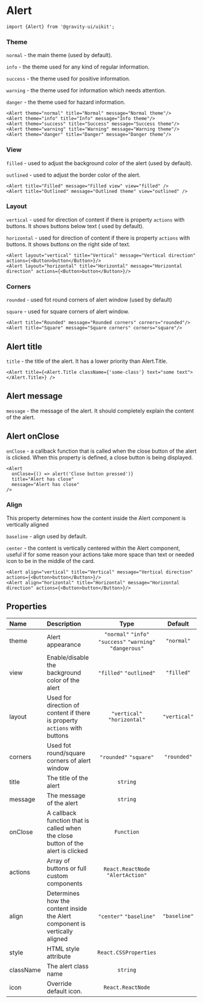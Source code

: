 <!--GITHUB_BLOCK-->

# Alert

<!--/GITHUB_BLOCK-->

```tsx
import {Alert} from '@gravity-ui/uikit';
```

### Theme

`normal` - the main theme (used by default).

`info` - the theme used for any kind of regular information.

`success` - the theme used for positive information.

`warning` - the theme used for information which needs attention.

`danger` - the theme used for hazard information.

<!--LANDING_BLOCK
<ExampleBlock
    code={`
<Alert theme="normal" title="Normal" message="Normal theme" />
<Alert theme="info" title="Info" message="Info theme" />
<Alert theme="success" title="Success" message="Success theme" />
<Alert theme="warning" title="Warning" message="Warning theme" />
<Alert theme="danger" title="Danger" message="Danger theme" />
`}>
    <UIKit.Alert theme="normal" title="Normal" message="Normal theme" />
    <UIKit.Alert theme="info" title="Info" message="Info theme" />
    <UIKit.Alert theme="success" title="Success" message="Success theme" />
    <UIKit.Alert theme="warning" title="Warning" message="Warning theme" />
    <UIKit.Alert theme="danger" title="Danger" message="Danger theme" />
</ExampleBlock>
LANDING_BLOCK-->

<!--GITHUB_BLOCK-->

```tsx
<Alert theme="normal" title="Normal" message="Normal theme"/>
<Alert theme="info" title="Info" message="Info theme"/>
<Alert theme="success" title="Success" message="Success theme"/>
<Alert theme="warning" title="Warning" message="Warning theme"/>
<Alert theme="danger" title="Danger" message="Danger theme"/>
```

<!--/GITHUB_BLOCK-->

### View

`filled` - used to adjust the background color of the alert (used by default).

`outlined` - used to adjust the border color of the alert.

<!--LANDING_BLOCK
<ExampleBlock
    code={`
<Alert title="Filled" message="Filled view" view="filled" />
<Alert title="Outlined" message="Outlined theme" view="outlined" />
`}
>
    <UIKit.Alert title="Filled" message="Filled view" view="filled" />
    <UIKit.Alert title="Outlined" message="Outlined theme" view="outlined" />
</ExampleBlock>
LANDING_BLOCK-->

<!--GITHUB_BLOCK-->

```
<Alert title="Filled" message="Filled view" view="filled" />
<Alert title="Outlined" message="Outlined theme" view="outlined" />
```

<!--/GITHUB_BLOCK-->

### Layout

`vertical` - used for direction of content if there is property `actions` with buttons. It shows buttons below text (
used
by default).

`horizontal` - used for direction of content if there is property `actions` with buttons. It shows buttons on the right
side of text.

<!--LANDING_BLOCK
<ExampleBlock
    code={`
<Alert layout="vertical" title="Vertical" message="Vertical direction" actions={<Button>button</Button>} />
<Alert layout="horizontal" title="Horizontal" message="Horizontal direction" actions={<Button>button</Button>} />
`}>
    <UIKit.Alert layout="vertical" title="Vertical" message="Vertical direction" actions={<UIKit.Button>button</UIKit.Button>} />
    <UIKit.Alert layout="horizontal" title="Horizontal" message="Horizontal direction" actions={<UIKit.Button>button</UIKit.Button>} />
</ExampleBlock>
LANDING_BLOCK-->

<!--GITHUB_BLOCK-->

```tsx
<Alert layout="vertical" title="Vertical" message="Vertical direction" actions={<Button>button</Button>}/>
<Alert layout="horizontal" title="Horizontal" message="Horizontal direction" actions={<Button>button</Button>}/>
```

<!--/GITHUB_BLOCK-->

### Corners

`rounded` - used fot round corners of alert window (used by default)

`square` - used for square corners of alert window.

<!--LANDING_BLOCK
<ExampleBlock
    code={`
<Alert title="Rounded" message="Rounded corners" corners="rounded"  />
<Alert title="Square" message="Square corners" corners="square" />
`}
>
    <UIKit.Alert title="Rounded" message="Rounded corners" corners="rounded"  />
    <UIKit.Alert title="Square" message="Square corners" corners="square" />
</ExampleBlock>
LANDING_BLOCK-->

<!--GITHUB_BLOCK-->

```tsx
<Alert title="Rounded" message="Rounded corners" corners="rounded"/>
<Alert title="Square" message="Square corners" corners="square"/>
```

<!--/GITHUB_BLOCK-->

## Alert title

`title` - the title of the alert. It has a lower priority than Alert.Title.

<!--LANDING_BLOCK
<ExampleBlock
    code={`
<Alert title={<Alert.Title className={'some-class'} text="some text"></Alert.Title>} />
`}
>
    <UIKit.Alert title={<UIKit.Alert.Title className={'some-class'} text="some text"></UIKit.Alert.Title>} />
</ExampleBlock>
LANDING_BLOCK-->

<!--GITHUB_BLOCK-->

```tsx
<Alert title={<Alert.Title className={'some-class'} text="some text"></Alert.Title>} />
```

<!--/GITHUB_BLOCK-->

## Alert message

`message` - the message of the alert. It should completely explain the content of the alert.

## Alert onClose

`onClose` - a callback function that is called when the close button of the alert is clicked. When this property is
defined, a close button is being displayed.

<!--LANDING_BLOCK
<ExampleBlock
    code={`
<Alert onClose={() => alert('Close button pressed')} title="Alert has close" message="Alert has close" />
`}
>
    <UIKit.Alert onClose={() => alert('Close button pressed')} title="Alert has close" message="Alert has close" />
</ExampleBlock>
LANDING_BLOCK-->

<!--GITHUB_BLOCK-->

```tsx
<Alert
  onClose={() => alert('Close button pressed')}
  title="Alert has close"
  message="Alert has close"
/>
```

<!--/GITHUB_BLOCK-->

### Align

This property determines how the content inside the Alert component is vertically aligned

`baseline` - align used by default.

`center` - the content is vertically centered within the Alert component, useful if for some reason your actions take
more space than text
or needed icon to be in the middle of the card.

<!--LANDING_BLOCK
<ExampleBlock
    code={`
<Alert align="baseline" theme="info" title="Baseline" message="Baseline align" actions={<Button>button</Button>} />
<Alert align="center" theme="info" title="Center" message="Center align" actions={<Button>button</Button>} align="center"/>
`}>
    <UIKit.Alert align="baseline" theme="info" title="Baseline" message="Baseline align" actions={<UIKit.Button>button</UIKit.Button>} />
    <UIKit.Alert align="center" theme="info" title="Center" message="Center align" actions={<UIKit.Button>button</UIKit.Button>} align="center"/>
</ExampleBlock>
LANDING_BLOCK-->

<!--GITHUB_BLOCK-->

```tsx
<Alert align="vertical" title="Vertical" message="Vertical direction" actions={<Button>button</Button>}/>
<Alert align="horizontal" title="Horizontal" message="Horizontal direction" actions={<Button>button</Button>}/>
```

<!--/GITHUB_BLOCK-->

## Properties

| Name      | Description                                                                      |                           Type                            |   Default    |
| :-------- | :------------------------------------------------------------------------------- | :-------------------------------------------------------: | :----------: |
| theme     | Alert appearance                                                                 | `"normal"` `"info"` `"success"` `"warning"` `"dangerous"` |  `"normal"`  |
| view      | Enable/disable the background color of the alert                                 |                  `"filled"` `"outlined"`                  |  `"filled"`  |
| layout    | Used for direction of content if there is property `actions` with buttons        |                `"vertical"` `"horizontal"`                | `"vertical"` |
| corners   | Used fot round/square corners of alert window                                    |                  `"rounded"` `"square"`                   | `"rounded"`  |
| title     | The title of the alert                                                           |                         `string`                          |              |
| message   | The message of the alert                                                         |                         `string`                          |              |
| onClose   | A callback function that is called when the close button of the alert is clicked |                        `Function`                         |              |
| actions   | Array of buttons or full custom components                                       |             `React.ReactNode` `"AlertAction"`             |              |
| align     | Determines how the content inside the Alert component is vertically aligned      |                  `"center"` `"baseline"`                  | `"baseline"` |
| style     | HTML style attribute                                                             |                   `React.CSSProperties`                   |              |
| className | The alert class name                                                             |                         `string`                          |              |
| icon      | Override default icon.                                                           |                     `React.ReactNode`                     |              |
